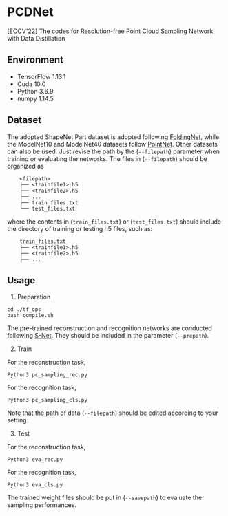 # PCDNet
[ECCV'22] The codes for Resolution-free Point Cloud Sampling Network with Data Distillation

## Environment
* TensorFlow 1.13.1
* Cuda 10.0
* Python 3.6.9
* numpy 1.14.5

## Dataset
The adopted ShapeNet Part dataset is adopted following [FoldingNet](http://www.merl.com/research/license#FoldingNet), while the ModelNet10 and ModelNet40 datasets follow [PointNet](https://github.com/charlesq34/pointnet.git). Other datasets can also be used. Just revise the path by the (`--filepath`) parameter when training or evaluating the networks.
The files in (`--filepath`) should be organized as

        <filepath>
        ├── <trainfile1>.h5
        ├── <trainfile2>.h5
        ├── ...
        ├── train_files.txt
        └── test_files.txt

where the contents in (`train_files.txt`) or (`test_files.txt`) should include the directory of training or testing h5 files, such as:

        train_files.txt
        ├── <trainfile1>.h5
        ├── <trainfile2>.h5
        ├── ...

## Usage

1. Preparation

```
cd ./tf_ops
bash compile.sh
```

The pre-trained reconstruction and recognition networks are conducted following [S-Net](https://github.com/orendv/learning_to_sample.git). They should be included in the parameter (`--prepath`). 

2. Train

For the reconstruction task,
```
Python3 pc_sampling_rec.py
```

For the recognition task,
```
Python3 pc_sampling_cls.py
```

Note that the path of data (`--filepath`)  should be edited according to your setting.

3. Test

For the reconstruction task,
```
Python3 eva_rec.py
```

For the recognition task,
```
Python3 eva_cls.py
```

The trained weight files should be put in (`--savepath`) to evaluate the sampling performances.

